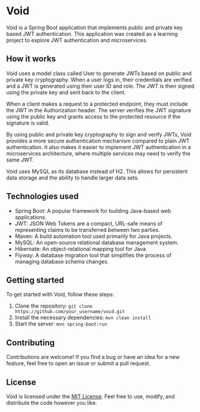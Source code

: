 # Void

Void is a Spring Boot application that implements public and private key based JWT authentication. This application was created as a learning project to explore JWT authentication and microservices.

## How it works

Void uses a model class called User to generate JWTs based on public and private key cryptography. When a user logs in, their credentials are verified and a JWT is generated using their user ID and role. The JWT is then signed using the private key and sent back to the client.

When a client makes a request to a protected endpoint, they must include the JWT in the Authorization header. The server verifies the JWT signature using the public key and grants access to the protected resource if the signature is valid.

By using public and private key cryptography to sign and verify JWTs, Void provides a more secure authentication mechanism compared to plain JWT authentication. It also makes it easier to implement JWT authentication in a microservices architecture, where multiple services may need to verify the same JWT.

Void uses MySQL as its database instead of H2. This allows for persistent data storage and the ability to handle larger data sets.

## Technologies used

- Spring Boot: A popular framework for building Java-based web applications.
- JWT: JSON Web Tokens are a compact, URL-safe means of representing claims to be transferred between two parties.
- Maven: A build automation tool used primarily for Java projects.
- MySQL: An open-source relational database management system.
- Hibernate: An object-relational mapping tool for Java.
- Flyway: A database migration tool that simplifies the process of managing database schema changes.

## Getting started

To get started with Void, follow these steps:

1. Clone the repository: `git clone https://github.com/your_username/void.git`
2. Install the necessary dependencies: `mvn clean install`
3. Start the server: `mvn spring-boot:run`

## Contributing

Contributions are welcome! If you find a bug or have an idea for a new feature, feel free to open an issue or submit a pull request.

## License

Void is licensed under the [MIT License](./LICENSE). Feel free to use, modify, and distribute the code however you like.

